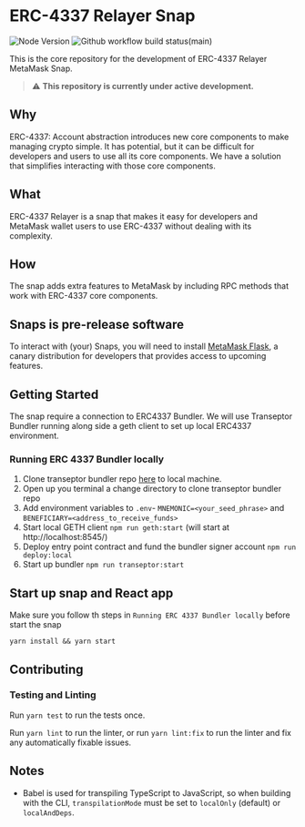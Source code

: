 # ERC-4337 Relayer Snap

![Node Version](https://img.shields.io/badge/node-16.x-green)
![Github workflow build status(main)](https://img.shields.io/github/actions/workflow/status/transeptorlabs/erc-4337-snap/build.yml?branch=main)

This is the core repository for the development of ERC-4337 Relayer
MetaMask Snap.

> :warning: **This repository is currently under active development.**

## Why

ERC-4337: Account abstraction introduces new core components to make managing crypto simple. It has potential, but it can be difficult for developers and users to use all its core components. We have a solution that simplifies interacting with those core components.

## What

ERC-4337 Relayer is a snap that makes it easy for developers and MetaMask wallet users to use ERC-4337 without dealing with its complexity.

## How

The snap adds extra features to MetaMask by including RPC methods that work with ERC-4337 core components.

## Snaps is pre-release software

To interact with (your) Snaps, you will need to install [MetaMask Flask](https://metamask.io/flask/), a canary distribution for developers that provides access to upcoming features.

## Getting Started

The snap require a connection to ERC4337 Bundler. We will use Transeptor Bundler running along side a geth client to set up local ERC4337 environment.

### Running ERC 4337 Bundler locally

1. Clone transeptor bundler repo [here](https://github.com/transeptorlabs/transeptor-bundler) to local machine.
2. Open up you terminal a change directory to clone transeptor bundler repo
3. Add environment variables to `.env`- `MNEMONIC=<your_seed_phrase>` and `BENEFICIARY=<address_to_receive_funds>`
4. Start local GETH client `npm run geth:start` (will start at http://localhost:8545/)
5. Deploy entry point contract and fund the bundler signer account `npm run deploy:local`
6. Start up bundler `npm run transeptor:start`

## Start up snap and React app

Make sure you follow th steps in `Running ERC 4337 Bundler locally` before start the snap

```shell
yarn install && yarn start
```

## Contributing

### Testing and Linting

Run `yarn test` to run the tests once.

Run `yarn lint` to run the linter, or run `yarn lint:fix` to run the linter and fix any automatically fixable issues.

## Notes

- Babel is used for transpiling TypeScript to JavaScript, so when building with the CLI,
  `transpilationMode` must be set to `localOnly` (default) or `localAndDeps`.
